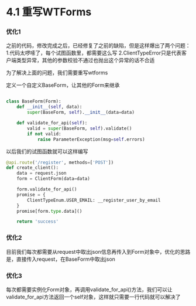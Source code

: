 # 4.1 重写WTForms

### 优化1
之前的代码，修改完成之后，已经修复了之前的缺陷，但是这样爆出了两个问题：
1.代码太啰嗦了，每个试图函数里，都需要这么写
2.ClientTypeError只是代表客户端类型异常，其他的参数校验不通过也抛出这个异常的话不合适

为了解决上面的问题，我们需要重写wtforms

定义一个自定义BaseForm，让其他的Form来继承

```python

class BaseForm(Form):
    def __init__(self, data):
        super(BaseForm, self).__init__(data=data)

    def validate_for_api(self):
        valid = super(BaseForm, self).validate()
        if not valid:
            raise ParameterException(msg=self.errors)
```

以后我们的试图函数就可以这样编写
```python
@api.route('/register', methods=['POST'])
def create_client():
    data = request.json
    form = ClientForm(data=data)

    form.validate_for_api()
    promise = {
        ClientTypeEnum.USER_EMAIL: __register_user_by_email
    }
    promise[form.type.data]()

    return 'success'
```


### 优化2

目前我们每次都需要从request中取出json信息再传入到Form对象中，优化的思路是，直接传入request，在BaseForm中取出json

### 优化3

每次都需要实例化Form对象，再调用validate_for_api()方法，我们可以让validate_for_api方法返回一个self对象，这样就只需要一行代码就可以解决了